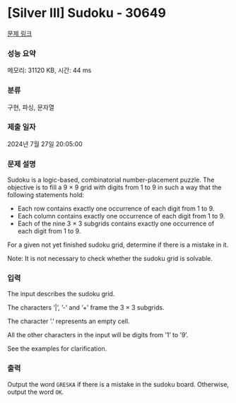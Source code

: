 # [Silver III] Sudoku - 30649 

[문제 링크](https://www.acmicpc.net/problem/30649) 

### 성능 요약

메모리: 31120 KB, 시간: 44 ms

### 분류

구현, 파싱, 문자열

### 제출 일자

2024년 7월 27일 20:05:00

### 문제 설명

<p>Sudoku is a logic-based, combinatorial number-placement puzzle. The objective is to fill a 9 × 9 grid with digits from 1 to 9 in such a way that the following statements hold:</p>

<ul>
	<li>Each row contains exactly one occurrence of each digit from 1 to 9.</li>
	<li>Each column contains exactly one occurrence of each digit from 1 to 9.</li>
	<li>Each of the nine 3 × 3 subgrids contains exactly one occurrence of each digit from 1 to 9.</li>
</ul>

<p>For a given not yet finished sudoku grid, determine if there is a mistake in it.</p>

<p>Note: It is not necessary to check whether the sudoku grid is solvable.</p>

### 입력 

 <p>The input describes the sudoku grid.</p>

<p>The characters ’|’, ’-’ and ’+’ frame the 3 × 3 subgrids.</p>

<p>The character ’.’ represents an empty cell.</p>

<p>All the other characters in the input will be digits from ’1’ to ’9’.</p>

<p>See the examples for clarification.</p>

### 출력 

 <p>Output the word <code>GRESKA</code> if there is a mistake in the sudoku board. Otherwise, output the word <code>OK</code>.</p>

